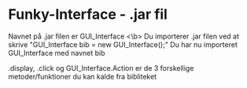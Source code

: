 # Funky-Interface - .jar fil

Navnet på .jar filen er GUI_Interface <\b>
Du importerer .jar filen ved at skrive "GUI_Interface bib = new GUI_Interface();"
Du har nu importeret GUI_Interface med navnet bib

.display, .click og GUI_Interface.Action er de 3 forskellige metoder/funktioner du kan kalde fra bibliteket
